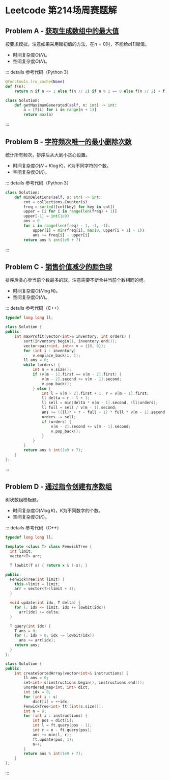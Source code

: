 # Leetcode 第214场周赛题解

## Problem A - [获取生成数组中的最大值](https://leetcode-cn.com/problems/get-maximum-in-generated-array/)

按要求模拟。注意如果采用赋初值的方法，在$n=0$时，不能给$a[1]$赋值。

- 时间复杂度$O(N)$。
- 空间复杂度$O(N)$。

::: details 参考代码（Python 3）

```python
@functools.lru_cache(None)
def f(n):
    return n if n <= 1 else f(n // 2) if n % 2 == 0 else f(n // 2) + f(n // 2 + 1)

class Solution:
    def getMaximumGenerated(self, n: int) -> int:
        a = [f(i) for i in range(n + 1)]
        return max(a)
```

:::

## Problem B - [字符频次唯一的最小删除次数](https://leetcode-cn.com/problems/minimum-deletions-to-make-character-frequencies-unique/)

统计所有频次，排序后从大到小贪心设置。

- 时间复杂度$O(N+K\log K)$，$K$为不同字符的个数。
- 空间复杂度$O(K)$。

::: details 参考代码（Python 3）

```python
class Solution:
    def minDeletions(self, s: str) -> int:
        cnt = collections.Counter(s)
        freq = sorted([cnt[key] for key in cnt])
        upper = [i for i in range(len(freq) + 1)]
        upper[-1] = int(1e9)
        ans = 0
        for i in range(len(freq) - 1, -1, -1):
            upper[i] = min(freq[i], max(0, upper[i + 1] - 1))
            ans += freq[i] - upper[i]
        return ans % int(1e9 + 7)        
```

:::

## Problem C - [销售价值减少的颜色球](https://leetcode-cn.com/problems/sell-diminishing-valued-colored-balls/)

排序后贪心卖当前个数最多的球。注意需要不断合并当前个数相同的组。

- 时间复杂度$O(N\log N)$。
- 空间复杂度$O(N)$。

::: details 参考代码（C++）

```cpp
typedef long long ll;

class Solution {
public:
    int maxProfit(vector<int>& inventory, int orders) {
        sort(inventory.begin(), inventory.end());
        vector<pair<int, int>> v = {{0, 0}};
        for (int i : inventory)
            v.emplace_back(i, 1);
        ll ans = 0;
        while (orders) {
            int m = v.size();
            if (v[m - 1].first == v[m - 2].first) {
                v[m - 2].second += v[m - 1].second;
                v.pop_back();
            } else {
                int l = v[m - 2].first + 1, r = v[m - 1].first;
                ll delta = r - l + 1;
                ll sell = min(delta * v[m - 1].second, (ll)orders);
                ll full = sell / v[m - 1].second;
                ans += ((ll)r + r - full + 1) * full * v[m - 1].second / 2 + ((ll)r - full) * (sell - full * v[m - 1].second);
                orders -= sell;
                if (orders) {
                    v[m - 2].second += v[m - 1].second;
                    v.pop_back();
                }
            }
        }
        return ans % int(1e9 + 7);
    }
};
```

:::

## Problem D - [通过指令创建有序数组](https://leetcode-cn.com/problems/create-sorted-array-through-instructions/)

树状数组模板题。

- 时间复杂度$O(N\log K)$，$K$为不同数字的个数。
- 空间复杂度$O(K)$。

::: details 参考代码（C++）

```cpp
typedef long long ll;

template <class T> class FenwickTree {
  int limit;
  vector<T> arr;

  T lowbit(T x) { return x & (-x); }

public:
  FenwickTree(int limit) {
    this->limit = limit;
    arr = vector<T>(limit + 1);
  }

  void update(int idx, T delta) {
    for (; idx <= limit; idx += lowbit(idx))
      arr[idx] += delta;
  }

  T query(int idx) {
    T ans = 0;
    for (; idx > 0; idx -= lowbit(idx))
      ans += arr[idx];
    return ans;
  }
};

class Solution {
public:
    int createSortedArray(vector<int>& instructions) {
        ll ans = 0;
        set<int> s(instructions.begin(), instructions.end());
        unordered_map<int, int> dict;
        int idx = 0;
        for (int i : s)
            dict[i] = ++idx;
        FenwickTree<int> ft((int)s.size());
        int n = 0;
        for (int i : instructions) {
            int pos = dict[i];
            int l = ft.query(pos - 1);
            int r = n - ft.query(pos);
            ans += min(l, r);
            ft.update(pos, 1);
            n++;
        }
        return ans % int(1e9 + 7);
    }
};
```

:::

<Utterances />
